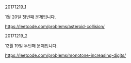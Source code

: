 20171219_1

1월 20일 첫번째 문제입니다.

https://leetcode.com/problems/asteroid-collision/

20171219_2

12월 19일 두번째 문제입니다.

https://leetcode.com/problems/monotone-increasing-digits/
